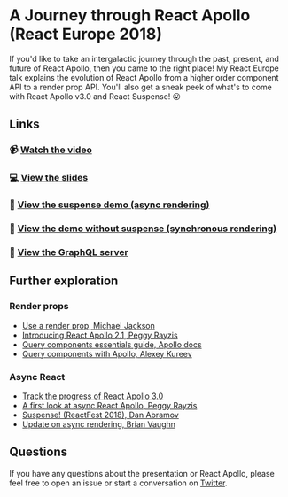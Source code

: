 # A Journey through React Apollo (React Europe 2018)

If you'd like to take an intergalactic journey through the past, present, and future of React Apollo, then you came to the right place! My React Europe talk explains the evolution of React Apollo from a higher order component API to a render prop API. You'll also get a sneak peek of what's to come with React Apollo v3.0 and React Suspense! 😮 

## Links

### 📹 [Watch the video](https://youtu.be/fCXYA3lZTbo)
### 💻 [View the slides](https://react-europe-apollo.surge.sh)
### 🎉 [View the suspense demo (async rendering)](https://codesandbox.io/s/v39j8x450l)
### 🎉 [View the demo without suspense (synchronous rendering)](https://codesandbox.io/s/7y04wj2lz1)
### 🐶 [View the GraphQL server](https://glitch.com/edit/#!/dog-suspense-demo?path=server.js:52:19)

## Further exploration

### Render props

- [Use a render prop, Michael Jackson](https://cdb.reacttraining.com/use-a-render-prop-50de598f11ce)
- [Introducing React Apollo 2.1, Peggy Rayzis](https://dev-blog.apollodata.com/introducing-react-apollo-2-1-c837cc23d926)
- [Query components essentials guide, Apollo docs](https://www.apollographql.com/docs/react/essentials/queries.html)
- [Query components with Apollo, Alexey Kureev](https://dev-blog.apollodata.com/query-components-with-apollo-ec603188c157)

### Async React

- [Track the progress of React Apollo 3.0](https://github.com/apollographql/react-apollo/pull/1742)
- [A first look at async React Apollo, Peggy Rayzis](https://dev-blog.apollodata.com/a-first-look-at-async-react-apollo-10a82907b48e)
- [Suspense! (ReactFest 2018), Dan Abramov](https://www.youtube.com/watch?v=6g3g0Q_XVb4)
- [Update on async rendering, Brian Vaughn](https://reactjs.org/blog/2018/03/27/update-on-async-rendering.html#fetching-external-data-when-props-change)

## Questions

If you have any questions about the presentation or React Apollo, please feel free to open an issue or start a conversation on [Twitter](https://twitter.com/peggyrayzis).
